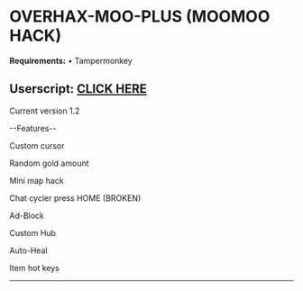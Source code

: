 # OVERHAX-MOO-PLUS (MOOMOO HACK)
<b>Requirements:</b> • Tampermonkey</br>

<h2>Userscript: <a href="https://github.com/THEGUY3ds/OVERHAX-MOO-PLUS/raw/master/UserScript.user.js" target="_blank">CLICK HERE</a></h2>


Current version 1.2

--Features--

Custom cursor

Random gold amount

Mini map hack

Chat cycler press HOME (BROKEN)

Ad-Block

Custom Hub 

Auto-Heal

Item hot keys

-----------


